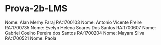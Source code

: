 # Prova-2b-LMS
Nome: Alan Merhy Faraj RA:1700103
Nome: Antonio Vicente Freire RA:1700735
Nome: Evelyn Helena Soares Dos Santos RA:1700607
Nome: Gabriel Coelho Pereira dos Santos RA:1700204
Nome: Mayara Silva RA:1700521
Nome: Paola 

